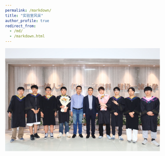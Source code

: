 ```yaml
---
permalink: /markdown/
title: "实验室风采"
author_profile: true
redirect_from: 
  - /md/
  - /markdown.html
---
```


![](images/IMG_5637.JPG)

